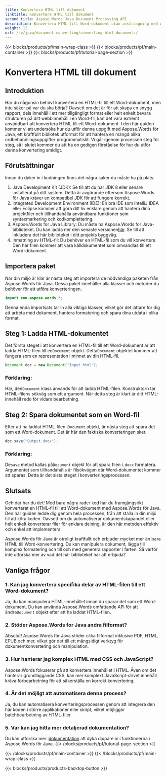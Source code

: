 ```yaml
---
title: Konvertera HTML till dokument
linktitle: Konvertera HTML till dokument
second_title: Aspose.Words Java Document Processing API
description: Konvertera HTML till Word-dokument utan ansträngning med Aspose.Words för Java. Lär dig hur du utför denna konvertering med bara några få steg med vår omfattande guide.
weight: 12
url: /sv/java/document-converting/converting-html-documents/
---
```


{{< blocks/products/pf/main-wrap-class >}}
{{< blocks/products/pf/main-container >}}
{{< blocks/products/pf/tutorial-page-section >}}

# Konvertera HTML till dokument


## Introduktion

Har du någonsin behövt konvertera en HTML-fil till ett Word-dokument, men inte säker på var du ska börja? Oavsett om det är för att skapa en snygg rapport, dela innehåll i ett mer tillgängligt format eller helt enkelt bevara strukturen på ditt webbinnehåll i en Word-fil, kan det vara extremt användbart att konvertera HTML till ett Word-dokument. I den här guiden kommer vi att undersöka hur du utför denna uppgift med Aspose.Words för Java, ett kraftfullt bibliotek utformat för att hantera en mängd olika ordbehandlingsuppgifter programmatiskt. Vi går igenom processen steg för steg, så i slutet kommer du att ha en gedigen förståelse för hur du utför denna konvertering smidigt.

## Förutsättningar

Innan du dyker in i kodningen finns det några saker du måste ha på plats:

1. Java Development Kit (JDK): Se till att du har JDK 8 eller senare installerat på ditt system. Detta är avgörande eftersom Aspose.Words för Java kräver en kompatibel JDK för att fungera korrekt.
2. Integrated Development Environment (IDE): En bra IDE som IntelliJ IDEA eller Eclipse kommer att göra ditt liv enklare genom att hantera dina projektfiler och tillhandahålla användbara funktioner som syntaxmarkering och kodkomplettering.
3.  Aspose.Words for Java Library: Du måste ha Aspose.Words for Java-biblioteket. Du kan ladda ner den senaste versionen[här](https://releases.aspose.com/words/java/). Se till att inkludera det här biblioteket i ditt projekts byggväg.
4. Inmatning av HTML-fil: Du behöver en HTML-fil som du vill konvertera. Den här filen kommer att vara källdokumentet som omvandlas till ett Word-dokument.

## Importera paket

När din miljö är klar är nästa steg att importera de nödvändiga paketen från Aspose.Words för Java. Dessa paket innehåller alla klasser och metoder du behöver för att utföra konverteringen.

```java
import com.aspose.words.*;
```

Denna enda importsats tar in alla viktiga klasser, vilket gör det lättare för dig att arbeta med dokument, hantera formatering och spara dina utdata i olika format.

## Steg 1: Ladda HTML-dokumentet

Det första steget i att konvertera en HTML-fil till ett Word-dokument är att ladda HTML-filen till en`Document` objekt. Detta`Document` objektet kommer att fungera som en representation i minnet av din HTML-fil.

```java
Document doc = new Document("Input.html");
```

### Förklaring:

 Här, den`Document` klass används för att ladda HTML-filen. Konstruktorn tar HTML-filens sökväg som ett argument. När detta steg är klart är ditt HTML-innehåll redo för vidare bearbetning.

## Steg 2: Spara dokumentet som en Word-fil

 Efter att ha laddat HTML-filen i`Document` objekt, är nästa steg att spara det som ett Word-dokument. Det är här den faktiska konverteringen sker.

```java
doc.save("Output.docx");
```

### Förklaring:

 De`save` metod kallas på`Document` objekt för att spara filen i`.docx` formatera. Argumentet som tillhandahålls är filsökvägen där Word-dokumentet kommer att sparas. Detta är det sista steget i konverteringsprocessen.

## Slutsats

Och där har du det! Med bara några rader kod har du framgångsrikt konverterat en HTML-fil till ett Word-dokument med Aspose.Words för Java. Den här guiden ledde dig genom hela processen, från att ställa in din miljö till att köra koden. Oavsett om du automatiserar dokumentskapandet eller helt enkelt konverterar filer för enklare delning, är den här metoden effektiv och enkel att implementera.

Aspose.Words för Java är otroligt kraftfullt och erbjuder mycket mer än bara HTML till Word-konvertering. Du kan manipulera dokument, lägga till komplex formatering och till och med generera rapporter i farten. Så varför inte utforska mer av vad det här biblioteket har att erbjuda?

## Vanliga frågor

### 1. Kan jag konvertera specifika delar av HTML-filen till ett Word-dokument?

 Ja, du kan manipulera HTML-innehållet innan du sparar det som ett Word-dokument. Du kan använda Aspose.Words omfattande API för att ändra`Document` objekt efter att ha laddat HTML-filen.

### 2. Stöder Aspose.Words for Java andra filformat?

Absolut! Aspose.Words för Java stöder olika filformat inklusive PDF, HTML, EPUB och mer, vilket gör det till ett mångsidigt verktyg för dokumentkonvertering och manipulation.

### 3. Hur hanterar jag komplex HTML med CSS och JavaScript?

Aspose.Words fokuserar på att konvertera innehållet i HTML. Även om det hanterar grundläggande CSS, kan mer komplext JavaScript-drivet innehåll kräva förbearbetning för att säkerställa en korrekt konvertering.

### 4. Är det möjligt att automatisera denna process?

Ja, du kan automatisera konverteringsprocessen genom att integrera den här koden i större applikationer eller skript, vilket möjliggör batchbearbetning av HTML-filer.

### 5. Var kan jag hitta mer detaljerad dokumentation?

 Du kan utforska mer i[dokumentation](https://reference.aspose.com/words/java/) att dyka djupare in i funktionerna i Aspose.Words för Java.
{{< /blocks/products/pf/tutorial-page-section >}}

{{< /blocks/products/pf/main-container >}}
{{< /blocks/products/pf/main-wrap-class >}}

{{< blocks/products/products-backtop-button >}}
